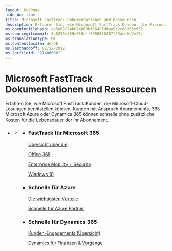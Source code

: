 ```yaml
---
layout: HubPage
hide_bc: true
title: Microsoft FastTrack Dokumentationen und Ressourcen
description: Erfahren Sie, wie Microsoft FastTrack Kunden, die Microsoft-Cloud-Lösungen bereitstellen können. Kunden mit Anspruch Abonnements, 365 Microsoft Azure oder Dynamics 365 können schnelle ohne zusätzliche Kosten für die Lebensdauer der ihr Abonnement.
ms.openlocfilehash: ae5a62824b074863bf2649fd8aa5e2c88d33c932
ms.sourcegitcommit: 0a8250d759e010cff6958016267f29acb0b7e17c
ms.translationtype: MT
ms.contentlocale: de-DE
ms.lasthandoff: 02/12/2019
ms.locfileid: "27406006"
---
```

<div id="main" class="v2">
    <div class="container">
        <h1>Microsoft FastTrack Dokumentationen und Ressourcen</h1>
        <p>Erfahren Sie, wie Microsoft FastTrack Kunden, die Microsoft-Cloud-Lösungen bereitstellen können. Kunden mit Anspruch Abonnements, 365 Microsoft Azure oder Dynamics 365 können schnelle ohne zusätzliche Kosten für die Lebensdauer der ihr Abonnement.</p>
        <p></p>
        <ul class="pivots">
            <li>
                <a href="#home"></a>
                <ul id="home">
                    <li>
                        <a href="#home-all"></a>
                        <ul id="home-all" class="cardsZ">
                            <li>
                                <div class="cardSize">
                                    <div class="cardPadding">
                                        <div class="card">
                                                <div class="cardText">
                                                <h3>FastTrack für Microsoft 365</h3>
                                                <p><a
                                                href="https://docs.microsoft.com/en-us/fasttrack/m365-fasttrack-benefit-overview">Übersicht über die</a></p>
                                                <p><a href="https://docs.microsoft.com/fasttrack/O365-fasttrack-benefit-for-office-365">Office 365</a></p>
                                                <p><a href="https://docs.microsoft.com/enterprise-mobility-security/Solutions/enterprise-mobility-fasttrack-program">Enterprise Mobility + Security</a></p>
                                                <p><a href="https://docs.microsoft.com/fasttrack/win-10-fasttrack-benefit-for-windows-10">Windows 10</a></p>
                                            </div>
                                        </div>
                                    </div>
                                </div>
                            </li>
                            <li>
                                <div class="cardSize">
                                    <div class="cardPadding">
                                        <div class="card">
                                            <div class="cardText">
                                                <h3>Schnelle für Azure</h3>
                                                <p><a href="https://azure.microsoft.com/programs/azure-fasttrack/?v=18.03">Die wichtigsten Vorteile</a></p>
                                                <p><a href="https://azure.microsoft.com/programs/azure-fasttrack/partners/">Schnelle für Azure Partner</a></p>
                                            </div>
                                        </div>
                                    </div>
                                </div>
                            </li>
                            <li>
                                <div class="cardSize">
                                    <div class="cardPadding">
                                        <div class="card">
                                            <div class="cardText">
                                                <h3>Schnelle für Dynamics 365</h3>
                                                <p><a href="https://docs.microsoft.com/dynamics365/get-started/fasttrack/customer-engagement/microsoft-fasttrack-dynamics-365">Kunden-Engagements (Übersicht)</a></p>
                                                <p><a href="https://docs.microsoft.com/dynamics365/unified-operations/fin-and-ops/get-started/fasttrack-dynamics-365-overview">Dynamics für Finanzen & Vorgänge</a></p>
                                            </div>
                                        </div>
                                    </div>
                                </div>
                            </li>
                        </ul>
                    </li>
                </ul>
            </li>
        </ul>
    </div>
</div>